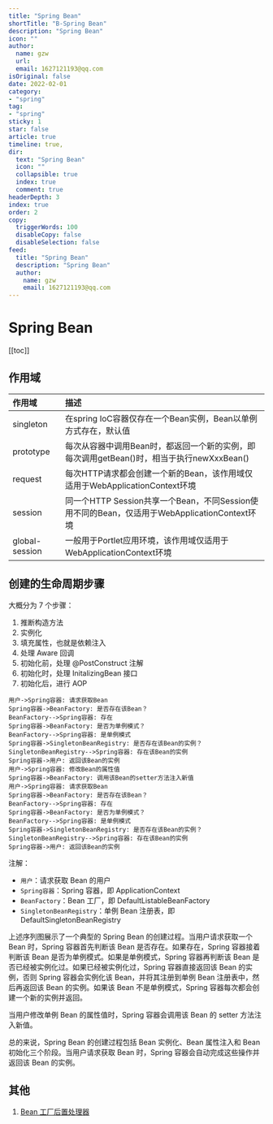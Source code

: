 ```yaml
---
title: "Spring Bean"
shortTitle: "B-Spring Bean"
description: "Spring Bean"
icon: ""
author: 
  name: gzw
  url: 
  email: 1627121193@qq.com
isOriginal: false
date: 2022-02-01
category: 
- "spring"
tag:
- "spring"
sticky: 1
star: false
article: true
timeline: true,
dir:
  text: "Spring Bean"
  icon: ""
  collapsible: true
  index: true
  comment: true
headerDepth: 3
index: true
order: 2
copy:
  triggerWords: 100
  disableCopy: false
  disableSelection: false
feed:
  title: "Spring Bean"
  description: "Spring Bean"
  author:
    name: gzw
    email: 1627121193@qq.com
---
```






# Spring Bean

[[toc]]

## 作用域

| 作用域         | 描述                                                         |
| :------------- | :----------------------------------------------------------- |
| singleton      | 在spring IoC容器仅存在一个Bean实例，Bean以单例方式存在，默认值 |
| prototype      | 每次从容器中调用Bean时，都返回一个新的实例，即每次调用getBean()时，相当于执行newXxxBean() |
| request        | 每次HTTP请求都会创建一个新的Bean，该作用域仅适用于WebApplicationContext环境 |
| session        | 同一个HTTP Session共享一个Bean，不同Session使用不同的Bean，仅适用于WebApplicationContext环境 |
| global-session | 一般用于Portlet应用环境，该作用域仅适用于WebApplicationContext环境 |



## 创建的生命周期步骤

大概分为 7 个步骤：

1. 推断构造方法
2. 实例化
3. 填充属性，也就是依赖注入
4. 处理 Aware 回调
5. 初始化前，处理 @PostConstruct 注解
6. 初始化时，处理 InitalizingBean 接口
7. 初始化后，进行 AOP

```sequence
用户->Spring容器: 请求获取Bean
Spring容器->BeanFactory: 是否存在该Bean？
BeanFactory-->Spring容器: 存在
Spring容器->BeanFactory: 是否为单例模式？
BeanFactory-->Spring容器: 是单例模式
Spring容器->SingletonBeanRegistry: 是否存在该Bean的实例？
SingletonBeanRegistry-->Spring容器: 存在该Bean的实例
Spring容器->用户: 返回该Bean的实例
用户->Spring容器: 修改Bean的属性值
Spring容器->BeanFactory: 调用该Bean的setter方法注入新值
用户->Spring容器: 请求获取Bean
Spring容器->BeanFactory: 是否存在该Bean？
BeanFactory-->Spring容器: 存在
Spring容器->BeanFactory: 是否为单例模式？
BeanFactory-->Spring容器: 是单例模式
Spring容器->SingletonBeanRegistry: 是否存在该Bean的实例？
SingletonBeanRegistry-->Spring容器: 存在该Bean的实例
Spring容器->用户: 返回该Bean的实例
```

注解：

- `用户`：请求获取 Bean 的用户
- `Spring容器`：Spring 容器，即 ApplicationContext
- `BeanFactory`：Bean 工厂，即 DefaultListableBeanFactory
- `SingletonBeanRegistry`：单例 Bean 注册表，即 DefaultSingletonBeanRegistry

上述序列图展示了一个典型的 Spring Bean 的创建过程。当用户请求获取一个 Bean 时，Spring 容器首先判断该 Bean 是否存在。如果存在，Spring 容器接着判断该 Bean 是否为单例模式。如果是单例模式，Spring 容器再判断该 Bean 是否已经被实例化过。如果已经被实例化过，Spring 容器直接返回该 Bean 的实例，否则 Spring 容器会实例化该 Bean，并将其注册到单例 Bean 注册表中，然后再返回该 Bean 的实例。如果该 Bean 不是单例模式，Spring 容器每次都会创建一个新的实例并返回。

当用户修改单例 Bean 的属性值时，Spring 容器会调用该 Bean 的 setter 方法注入新值。

总的来说，Spring Bean 的创建过程包括 Bean 实例化、Bean 属性注入和 Bean 初始化三个阶段。当用户请求获取 Bean 时，Spring 容器会自动完成这些操作并返回该 Bean 的实例。





## 其他

1. [Bean 工厂后置处理器](https://muyinchen.github.io/2017/09/16/Spring5%E6%BA%90%E7%A0%81%E8%A7%A3%E6%9E%90-Spring%E4%B8%AD%E7%9A%84bean%E5%B7%A5%E5%8E%82%E5%90%8E%E7%BD%AE%E5%A4%84%E7%90%86%E5%99%A8/)